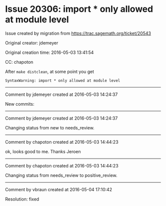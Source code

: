 # Issue 20306: import * only allowed at module level

Issue created by migration from https://trac.sagemath.org/ticket/20543

Original creator: jdemeyer

Original creation time: 2016-05-03 13:41:54

CC:  chapoton

After `make distclean`, at some point you get

```
SyntaxWarning: import * only allowed at module level
```



---

Comment by jdemeyer created at 2016-05-03 14:24:37

New commits:


---

Comment by jdemeyer created at 2016-05-03 14:24:37

Changing status from new to needs_review.


---

Comment by chapoton created at 2016-05-03 14:44:23

ok, looks good to me. Thanks Jeroen


---

Comment by chapoton created at 2016-05-03 14:44:23

Changing status from needs_review to positive_review.


---

Comment by vbraun created at 2016-05-04 17:10:42

Resolution: fixed
